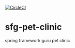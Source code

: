[![CircleCI](https://circleci.com/gh/dinokrodino/sfg-pet-clinic.svg?style=svg)](https://circleci.com/gh/dinokrodino/sfg-pet-clinic)

# sfg-pet-clinic
spring framework guru pet clinic
